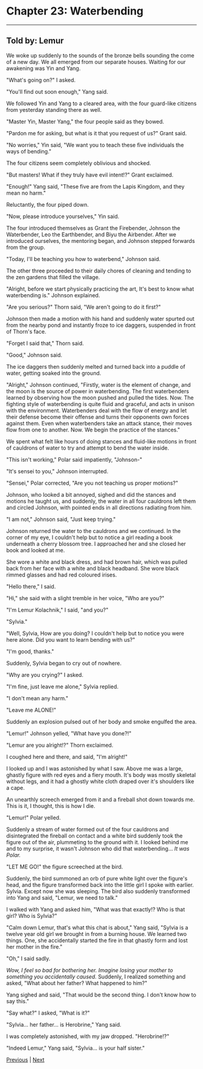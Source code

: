 # Chapter 23: Waterbending
---

## Told by: Lemur

We woke up suddenly to the sounds of the bronze bells sounding the come of a new day. We all emerged from our separate houses. Waiting for our awakening was Yin and Yang.

"What's going on?" I asked.

"You'll find out soon enough," Yang said.

We followed Yin and Yang to a cleared area, with the four guard-like citizens from yesterday standing there as well.

"Master Yin, Master Yang," the four people said as they bowed.

"Pardon me for asking, but what is it that you request of us?" Grant said.

"No worries," Yin said, "We want you to teach these five individuals the ways of bending."

The four citizens seem completely oblivious and shocked.

"But masters! What if they truly have evil intent!?" Grant exclaimed.

"Enough!" Yang said, "These five are from the Lapis Kingdom, and they mean no harm."

Reluctantly, the four piped down.

"Now, please introduce yourselves," Yin said.

The four introduced themselves as Grant the Firebender, Johnson the Waterbender, Leo the Earthbender, and Biyu the Airbender. After we introduced ourselves, the mentoring began, and Johnson stepped forwards from the group.

"Today, I'll be teaching you how to waterbend," Johnson said.

The other three proceeded to their daily chores of cleaning and tending to the zen gardens that filled the village.

"Alright, before we start physically practicing the art, It's best to know what waterbending is." Johnson explained.

"Are you serious?" Thorn said, "We aren't going to do it first?"

Johnson then made a motion with his hand and suddenly water spurted out from the nearby pond and instantly froze to ice daggers, suspended in front of Thorn's face.

"Forget I said that," Thorn said.

"Good," Johnson said.

The ice daggers then suddenly melted and turned back into a puddle of water, getting soaked into the ground.

"Alright," Johnson continued, "Firstly, water is the element of change, and the moon is the source of power in waterbending. The first waterbenders learned by observing how the moon pushed and pulled the tides. Now. The fighting style of waterbending is quite fluid and graceful, and acts in unison with the environment. Waterbenders deal with the flow of energy and let their defense become their offense and turns their opponents own forces against them. Even when waterbenders take an attack stance, their moves flow from one to another. Now. We begin the practice of the stances."

We spent what felt like hours of doing stances and fluid-like motions in front of cauldrons of water to try and attempt to bend the water inside.

"This isn't working," Polar said impatiently, "Johnson-"

"It's sensei to you," Johnson interrupted.

"Sensei," Polar corrected, "Are you not teaching us proper motions?"

Johnson, who looked a bit annoyed, sighed and did the stances and motions he taught us, and suddenly, the water in all four cauldrons left them and circled Johnson, with pointed ends in all directions radiating from him.

"I am not," Johnson said, "Just keep trying."

Johnson returned the water to the cauldrons and we continued. In the corner of my eye, I couldn't help but to notice a girl reading a book underneath a cherry blossom tree. I approached her and she closed her book and looked at me.

She wore a white and black dress, and had brown hair, which was pulled back from her face with a white and black headband. She wore black rimmed glasses and had red coloured irises.

"Hello there," I said.

"Hi," she said with a slight tremble in her voice, "Who are you?"

"I'm Lemur Kolachnik," I said, "and you?"

"Sylvia."

"Well, Sylvia, How are you doing? I couldn't help but to notice you were here alone. Did you want to learn bending with us?"

"I'm good, thanks."

Suddenly, Sylvia began to cry out of nowhere.

"Why are you crying?" I asked.

"I'm fine, just leave me alone," Sylvia replied.

"I don't mean any harm."

"Leave me ALONE!"

Suddenly an explosion pulsed out of her body and smoke engulfed the area.

"Lemur!" Johnson yelled, "What have you done?!"

"Lemur are you alright!?" Thorn exclaimed.

I coughed here and there, and said, "I'm alright!"

I looked up and I was astonished by what I saw. Above me was a large, ghastly figure with red eyes and a fiery mouth. It's body was mostly skeletal without legs, and it had a ghostly white cloth draped over it's shoulders like a cape.

An unearthly screech emerged from it and a fireball shot down towards me. This is it, I thought, this is how I die.

"Lemur!" Polar yelled.

Suddenly a stream of water formed out of the four cauldrons and disintegrated the fireball on contact and a white bird suddenly took the figure out of the air, plummeting to the ground with it. I looked behind me and to my surprise, it wasn't Johnson who did that waterbending... *It was Polar.*

"LET ME GO!" the figure screeched at the bird.

Suddenly, the bird summoned an orb of pure white light over the figure's head, and the figure transformed back into the little girl I spoke with earlier. Sylvia. Except now she was sleeping. The bird also suddenly transformed into Yang and said, "Lemur, we need to talk."

I walked with Yang and asked him, "What was that exactly!? Who is that girl? Who is Sylvia?"

"Calm down Lemur, that's what this chat is about," Yang said, "Sylvia is a twelve year old girl we brought in from a burning house. We learned two things. One, she accidentally started the fire in that ghastly form and lost her mother in the fire."

"Oh," I said sadly.

*Wow, I feel so bad for bothering her. Imagine losing your mother to something you accidentally caused.* Suddenly, I realized something and asked, "What about her father? What happened to him?"

Yang sighed and said, "That would be the second thing. I don't know how to say this."

"Say what?" I asked, "What is it?"

"Sylvia... her father... is Herobrine," Yang said.

I was completely astonished, with my jaw dropped. "Herobrine!?"

"Indeed Lemur," Yang said, "Sylvia... is your half sister."

[Previous](https://lemurkolachnik.github.io/Legend-of-Lemur/pages/book_1_chapters/22) | [Next](https://lemurkolachnik.github.io/Legend-of-Lemur/pages/book_1_chapters/24)

